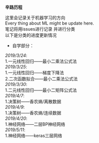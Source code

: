**辛路历程**  
  
这里会记录关于机器学习的方向  
Every thing about ML might be update here.  
笔记将用issues进行记录 并进行分类  
以下是分类的进度更新情况  
  
- 自学部分：  
  
_2019/3/24_:  
1.一元线性回归——最小二乘法公式法  
_2019/3/25_:  
1.一元线性回归——梯度下降法  
2.二次函数拟合——最小二乘法公式法   
_2019/3/30_:  
1.二元线性回归——最小二矩阵公式法  
_2019/4/7_:  
1.决策树——香农熵/离散数据  
_2019/4/9_:  
1.决策树——香农熵/连续数据  
_2019/4/20_:  
1.神经网络——二层BP神经网络  
_2019/5/11_:  
1.神经网络——keras三层网络    
